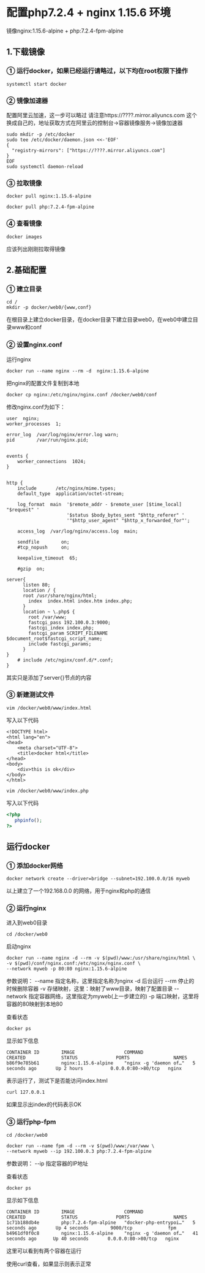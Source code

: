 配置php7.2.4 + nginx 1.15.6 环境
====
镜像nginx:1.15.6-alpine + php:7.2.4-fpm-alpine

## 1.下载镜像
### ① 运行docker，如果已经运行请略过，以下均在root权限下操作
```shell
systemctl start docker
```
### ② 镜像加速器
配置阿里云加速，这一步可以略过
请注意https://????.mirror.aliyuncs.com 这个换成自己的，地址获取方式在阿里云的控制台->容器镜像服务->镜像加速器
```shell
sudo mkdir -p /etc/docker
sudo tee /etc/docker/daemon.json <<-'EOF'
{
  "registry-mirrors": ["https://????.mirror.aliyuncs.com"]
}
EOF
sudo systemctl daemon-reload
```
### ③ 拉取镜像
```shell
docker pull nginx:1.15.6-alpine

docker pull php:7.2.4-fpm-alpine
```
### ④ 查看镜像
```shell
docker images
```
应该列出刚刚拉取得镜像

## 2.基础配置

### ① 建立目录
```shell
cd /
mkdir -p docker/web0/{www,conf}
```
在根目录上建立docker目录，在docker目录下建立目录web0，在web0中建立目录www和conf

### ② 设置nginx.conf
运行nginx
```shell
docker run --name nginx --rm -d  nginx:1.15.6-alpine
```
把nginx的配置文件复制到本地
```shell
docker cp nginx:/etc/nginx/nginx.conf /docker/web0/conf 
```
修改nginx.conf为如下：
```shell
user  nginx;
worker_processes  1;

error_log  /var/log/nginx/error.log warn;
pid        /var/run/nginx.pid;


events {
    worker_connections  1024;
}


http {
    include       /etc/nginx/mime.types;
    default_type  application/octet-stream;

    log_format  main  '$remote_addr - $remote_user [$time_local] "$request" '
                      '$status $body_bytes_sent "$http_referer" '
                      '"$http_user_agent" "$http_x_forwarded_for"';

    access_log  /var/log/nginx/access.log  main;

    sendfile        on;
    #tcp_nopush     on;

    keepalive_timeout  65;

    #gzip  on;

server{
      listen 80;
      location / {
      root /usr/share/nginx/html;
        index  index.html index.htm index.php;
      }
      location ~ \.php$ {
        root /var/www;
        fastcgi_pass 192.100.0.3:9000;
        fastcgi_index index.php;
        fastcgi_param SCRIPT_FILENAME $document_root$fastcgi_script_name;
        include fastcgi_params;
      }
}
    # include /etc/nginx/conf.d/*.conf;
}
```
其实只是添加了server{}节点的内容

### ③ 新建测试文件
```shell
vim /docker/web0/www/index.html 
```
写入以下代码
```shell
<!DOCTYPE html>
<html lang="en">
<head>
	<meta charset="UTF-8">
	<title>docker html</title>
</head>
<body>
	<div>this is ok</div>
</body>
</html>
```

```shell
vim /docker/web0/www/index.php 
```
写入以下代码
```PHP
<?php
   phpinfo();
?>
```


## 运行docker
### ① 添加docker网络
```shell
docker network create --driver=bridge --subnet=192.100.0.0/16 myweb
```
以上建立了一个192.168.0.0 的网络，用于nginx和php的通信

### ② 运行nginx 
进入到web0目录
```shell
cd /docker/web0
```
启动nginx
```shell
docker run --name nginx -d --rm -v $(pwd)/www:/usr/share/nginx/html \
-v $(pwd)/conf/nginx.conf:/etc/nginx/nginx.conf \
--network myweb -p 80:80 nginx:1.15.6-alpine 
```
参数说明：
--name 指定名称，这里指定名称为nginx
-d 后台运行
--rm 停止的时候删除容器
-v 存储映射，这里：映射了www目录，映射了配置目录
--network 指定容器网络，这里指定为myweb(上一步建立的)
-p 端口映射，这里将容器的80映射到本地80

查看状态
```shell
docker ps
```
显示如下信息
```shell
CONTAINER ID        IMAGE                  COMMAND                  CREATED             STATUS              PORTS                NAMES
b86f9e785b61        nginx:1.15.6-alpine    "nginx -g 'daemon of…"   5 seconds ago       Up 2 hours          0.0.0.0:80->80/tcp   nginx
```
表示运行了，测试下是否能访问index.html

```shell
curl 127.0.0.1
```
如果显示出index的代码表示OK

### ③ 运行php-fpm
```shell
cd /docker/web0

docker run --name fpm -d --rm -v $(pwd)/www:/var/www \
--network myweb --ip 192.100.0.3 php:7.2.4-fpm-alpine
```
参数说明：
--ip 指定容器的IP地址

查看状态
```shell
docker ps
```
显示如下信息
```shell
CONTAINER ID        IMAGE                  COMMAND                  CREATED             STATUS              PORTS                NAMES
1c71b188db4e        php:7.2.4-fpm-alpine   "docker-php-entrypoi…"   5 seconds ago       Up 4 seconds        9000/tcp             fpm
b4961df0f0c8        nginx:1.15.6-alpine    "nginx -g 'daemon of…"   41 seconds ago      Up 40 seconds       0.0.0.0:80->80/tcp   nginx
```
这里可以看到有两个容器在运行

使用curl查看，如果显示则表示正常
